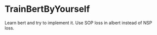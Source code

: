 # TrainBertByYourself
Learn bert and try to implement it. Use SOP loss in albert instead of NSP loss.
